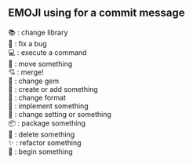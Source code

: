 EMOJI using for a commit message
---
:books: : change library  
:bug: : fix a bug  
:computer: : execute a command  
:construction_worker: : move something  
:cupid: : merge!  
:gem: : change gem  
:hatching_chick: : create or add something  
:lipstick: : change format  
:octopus: : implement something  
:memo: : change setting or something  
:package: : package something  
:space_invader: : delete something  
:sparkles: : refactor something  
:tada: : begin something  